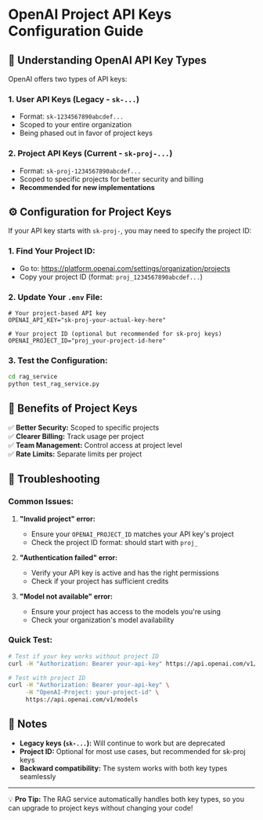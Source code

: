 # OpenAI Project API Keys Configuration Guide

## 🔑 Understanding OpenAI API Key Types

OpenAI offers two types of API keys:

### 1. **User API Keys** (Legacy - `sk-...`)

- Format: `sk-1234567890abcdef...`
- Scoped to your entire organization
- Being phased out in favor of project keys

### 2. **Project API Keys** (Current - `sk-proj-...`)

- Format: `sk-proj-1234567890abcdef...`
- Scoped to specific projects for better security and billing
- **Recommended for new implementations**

## ⚙️ Configuration for Project Keys

If your API key starts with `sk-proj-`, you may need to specify the project ID:

### 1. **Find Your Project ID:**

- Go to: https://platform.openai.com/settings/organization/projects
- Copy your project ID (format: `proj_1234567890abcdef...`)

### 2. **Update Your `.env` File:**

```env
# Your project-based API key
OPENAI_API_KEY="sk-proj-your-actual-key-here"

# Your project ID (optional but recommended for sk-proj keys)
OPENAI_PROJECT_ID="proj_your-project-id-here"
```

### 3. **Test the Configuration:**

```bash
cd rag_service
python test_rag_service.py
```

## 🚀 Benefits of Project Keys

✅ **Better Security:** Scoped to specific projects  
✅ **Clearer Billing:** Track usage per project  
✅ **Team Management:** Control access at project level  
✅ **Rate Limits:** Separate limits per project

## 🔧 Troubleshooting

### **Common Issues:**

1. **"Invalid project" error:**

   - Ensure your `OPENAI_PROJECT_ID` matches your API key's project
   - Check the project ID format: should start with `proj_`

2. **"Authentication failed" error:**

   - Verify your API key is active and has the right permissions
   - Check if your project has sufficient credits

3. **"Model not available" error:**
   - Ensure your project has access to the models you're using
   - Check your organization's model availability

### **Quick Test:**

```bash
# Test if your key works without project ID
curl -H "Authorization: Bearer your-api-key" https://api.openai.com/v1/models

# Test with project ID
curl -H "Authorization: Bearer your-api-key" \
     -H "OpenAI-Project: your-project-id" \
     https://api.openai.com/v1/models
```

## 📝 Notes

- **Legacy keys (`sk-...`):** Will continue to work but are deprecated
- **Project ID:** Optional for most use cases, but recommended for sk-proj keys
- **Backward compatibility:** The system works with both key types seamlessly

---

💡 **Pro Tip:** The RAG service automatically handles both key types, so you can upgrade to project keys without changing your code!
